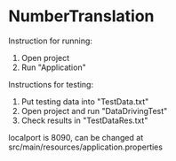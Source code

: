 # NumberTranslation

Instruction for running:
1. Open project 
2. Run "Application"

Instructions for testing:
1. Put testing data into "TestData.txt"
2. Open project and run "DataDrivingTest"
3. Check results in "TestDataRes.txt"

localport is 8090, can be changed at src/main/resources/application.properties
